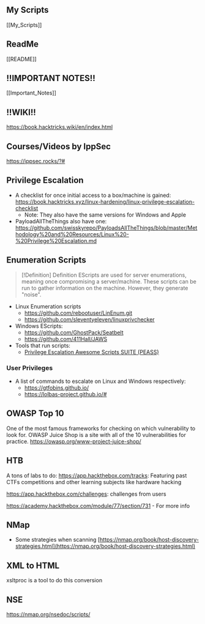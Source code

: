 
## My Scripts
[[My_Scripts]]

## ReadMe
[[README]]

## !!IMPORTANT NOTES!!
[[Important_Notes]]

## !!WIKI!!
https://book.hacktricks.wiki/en/index.html

## Courses/Videos by IppSec
https://ippsec.rocks/?#
## Privilege Escalation

- A checklist for once initial access to a box/machine is gained: https://book.hacktricks.xyz/linux-hardening/linux-privilege-escalation-checklist
	- Note: They also have the same versions for Windows and Apple
- PayloadAllTheThings also have one: https://github.com/swisskyrepo/PayloadsAllTheThings/blob/master/Methodology%20and%20Resources/Linux%20-%20Privilege%20Escalation.md

## Enumeration Scripts

> [!Definition] Definition
> EScripts are used for server enumerations, meaning once compromising a server/machine. These scripts can be run to gather information on the machine. However, they generate "noise".

- Linux Enumeration scripts
	- https://github.com/rebootuser/LinEnum.git
	- https://github.com/sleventyeleven/linuxprivchecker
- Windows EScripts:
	- https://github.com/GhostPack/Seatbelt
	- https://github.com/411Hall/JAWS
- Tools that run scripts:
	- [Privilege Escalation Awesome Scripts SUITE (PEASS)](https://github.com/carlospolop/privilege-escalation-awesome-scripts-suite)


### User Privileges
- A list of commands to escalate on Linux and Windows respectively:
	- https://gtfobins.github.io/
	- https://lolbas-project.github.io/#

## OWASP Top 10
One of the most famous frameworks for checking on which vulnerability to look for.
OWASP Juice Shop is a site with all of the 10 vulnerabilities for practice.
https://owasp.org/www-project-juice-shop/

## HTB
A tons of labs to do:
https://app.hackthebox.com/tracks: Featuring past CTFs competitions and other learning subjects like hardware hacking

https://app.hackthebox.com/challenges: challenges from users

https://academy.hackthebox.com/module/77/section/731 - For more info

## NMap
- Some strategies when scanning [https://nmap.org/book/host-discovery-strategies.html](https://nmap.org/book/host-discovery-strategies.html)

## XML to HTML
xsltproc is a tool to do this conversion

## NSE
https://nmap.org/nsedoc/scripts/

